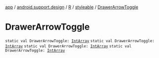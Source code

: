 [app](../../../index.md) / [android.support.design](../../index.md) / [R](../index.md) / [styleable](index.md) / [DrawerArrowToggle](.)

# DrawerArrowToggle

`static val DrawerArrowToggle: `[`IntArray`](https://kotlinlang.org/api/latest/jvm/stdlib/kotlin/-int-array/index.html)
`static val DrawerArrowToggle: `[`IntArray`](https://kotlinlang.org/api/latest/jvm/stdlib/kotlin/-int-array/index.html)
`static val DrawerArrowToggle: `[`IntArray`](https://kotlinlang.org/api/latest/jvm/stdlib/kotlin/-int-array/index.html)
`static val DrawerArrowToggle: `[`IntArray`](https://kotlinlang.org/api/latest/jvm/stdlib/kotlin/-int-array/index.html)